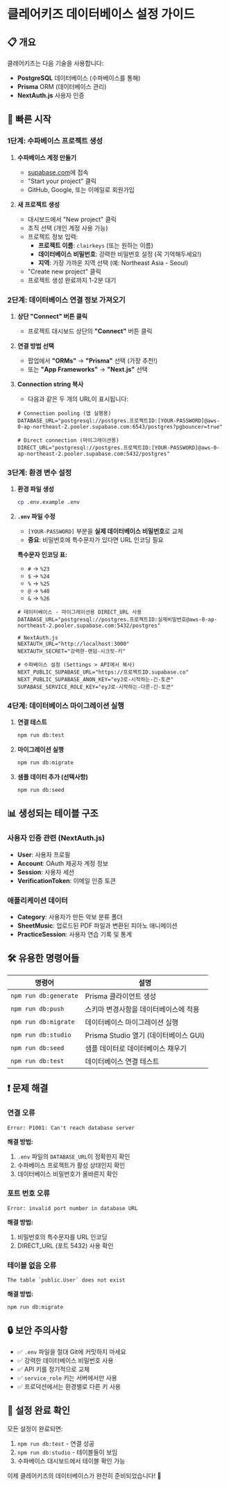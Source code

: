 # 클레어키즈 데이터베이스 설정 가이드

## 📋 개요

클레어키즈는 다음 기술을 사용합니다:
- **PostgreSQL** 데이터베이스 (수파베이스를 통해)
- **Prisma** ORM (데이터베이스 관리)
- **NextAuth.js** 사용자 인증

## 🚀 빠른 시작

### 1단계: 수파베이스 프로젝트 생성

1. **수파베이스 계정 만들기**
   - [supabase.com](https://supabase.com)에 접속
   - "Start your project" 클릭
   - GitHub, Google, 또는 이메일로 회원가입

2. **새 프로젝트 생성**
   - 대시보드에서 "New project" 클릭
   - 조직 선택 (개인 계정 사용 가능)
   - 프로젝트 정보 입력:
     - **프로젝트 이름**: `clairkeys` (또는 원하는 이름)
     - **데이터베이스 비밀번호**: 강력한 비밀번호 설정 (꼭 기억해두세요!)
     - **지역**: 가장 가까운 지역 선택 (예: Northeast Asia - Seoul)
   - "Create new project" 클릭
   - 프로젝트 생성 완료까지 1-2분 대기

### 2단계: 데이터베이스 연결 정보 가져오기

1. **상단 "Connect" 버튼 클릭**
   - 프로젝트 대시보드 상단의 **"Connect"** 버튼 클릭

2. **연결 방법 선택**
   - 팝업에서 **"ORMs"** → **"Prisma"** 선택 (가장 추천!)
   - 또는 **"App Frameworks"** → **"Next.js"** 선택

3. **Connection string 복사**
   - 다음과 같은 두 개의 URL이 표시됩니다:
   ```env
   # Connection pooling (앱 실행용)
   DATABASE_URL="postgresql://postgres.프로젝트ID:[YOUR-PASSWORD]@aws-0-ap-northeast-2.pooler.supabase.com:6543/postgres?pgbouncer=true"
   
   # Direct connection (마이그레이션용)
   DIRECT_URL="postgresql://postgres.프로젝트ID:[YOUR-PASSWORD]@aws-0-ap-northeast-2.pooler.supabase.com:5432/postgres"
   ```

### 3단계: 환경 변수 설정

1. **환경 파일 생성**
   ```bash
   cp .env.example .env
   ```

2. **`.env` 파일 수정**
   - `[YOUR-PASSWORD]` 부분을 **실제 데이터베이스 비밀번호**로 교체
   - **중요**: 비밀번호에 특수문자가 있다면 URL 인코딩 필요
   
   **특수문자 인코딩 표:**
   - `#` → `%23`
   - `$` → `%24`
   - `%` → `%25`
   - `@` → `%40`
   - `&` → `%26`

   ```env
   # 데이터베이스 - 마이그레이션용 DIRECT_URL 사용
   DATABASE_URL="postgresql://postgres.프로젝트ID:실제비밀번호@aws-0-ap-northeast-2.pooler.supabase.com:5432/postgres"
   
   # NextAuth.js
   NEXTAUTH_URL="http://localhost:3000"
   NEXTAUTH_SECRET="강력한-랜덤-시크릿-키"
   
   # 수파베이스 설정 (Settings > API에서 복사)
   NEXT_PUBLIC_SUPABASE_URL="https://프로젝트ID.supabase.co"
   NEXT_PUBLIC_SUPABASE_ANON_KEY="eyJ로-시작하는-긴-토큰"
   SUPABASE_SERVICE_ROLE_KEY="eyJ로-시작하는-다른-긴-토큰"
   ```

### 4단계: 데이터베이스 마이그레이션 실행

1. **연결 테스트**
   ```bash
   npm run db:test
   ```

2. **마이그레이션 실행**
   ```bash
   npm run db:migrate
   ```

3. **샘플 데이터 추가 (선택사항)**
   ```bash
   npm run db:seed
   ```

## 📊 생성되는 테이블 구조

### 사용자 인증 관련 (NextAuth.js)
- **User**: 사용자 프로필
- **Account**: OAuth 제공자 계정 정보
- **Session**: 사용자 세션
- **VerificationToken**: 이메일 인증 토큰

### 애플리케이션 데이터
- **Category**: 사용자가 만든 악보 분류 폴더
- **SheetMusic**: 업로드된 PDF 파일과 변환된 피아노 애니메이션
- **PracticeSession**: 사용자 연습 기록 및 통계

## 🛠 유용한 명령어들

| 명령어 | 설명 |
|--------|------|
| `npm run db:generate` | Prisma 클라이언트 생성 |
| `npm run db:push` | 스키마 변경사항을 데이터베이스에 적용 |
| `npm run db:migrate` | 데이터베이스 마이그레이션 실행 |
| `npm run db:studio` | Prisma Studio 열기 (데이터베이스 GUI) |
| `npm run db:seed` | 샘플 데이터로 데이터베이스 채우기 |
| `npm run db:test` | 데이터베이스 연결 테스트 |

## ❗ 문제 해결

### 연결 오류
```
Error: P1001: Can't reach database server
```
**해결 방법:**
1. `.env` 파일의 `DATABASE_URL`이 정확한지 확인
2. 수파베이스 프로젝트가 활성 상태인지 확인
3. 데이터베이스 비밀번호가 올바른지 확인

### 포트 번호 오류
```
Error: invalid port number in database URL
```
**해결 방법:**
1. 비밀번호의 특수문자를 URL 인코딩
2. DIRECT_URL (포트 5432) 사용 확인

### 테이블 없음 오류
```
The table `public.User` does not exist
```
**해결 방법:**
```bash
npm run db:migrate
```

## 🔒 보안 주의사항

- ✅ `.env` 파일을 절대 Git에 커밋하지 마세요
- ✅ 강력한 데이터베이스 비밀번호 사용
- ✅ API 키를 정기적으로 교체
- ✅ `service_role` 키는 서버에서만 사용
- ✅ 프로덕션에서는 환경별로 다른 키 사용

## 🎉 설정 완료 확인

모든 설정이 완료되면:
1. `npm run db:test` - 연결 성공
2. `npm run db:studio` - 테이블들이 보임
3. 수파베이스 대시보드에서 테이블 확인 가능

이제 클레어키즈의 데이터베이스가 완전히 준비되었습니다! 🚀